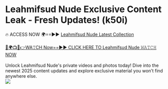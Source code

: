 # Leahmifsud Nude Exclusive Content Leak - Fresh Updates! (k50i)

🔥 ACCESS NOW 🌍==►► <a href="https://tinyurl.com/yc657z5k" rel="nofollow">Leahmifsud Nude Latest Collection</a>
<br><br>
[🔴🌍📺📱👉WA𝚃CH Now==►► CLICK HERE TO Leahmifsud Nude 𝚆𝙰𝚃𝙲𝙷 NOW](https://tinyurl.com/yc657z5k)
<br><br>
Unlock Leahmifsud Nude's private videos and photos today! Dive into the newest 2025 content updates and explore exclusive material you won’t find anywhere else.
<br>
<a href="https://tinyurl.com/yc657z5k" rel="nofollow" data-target="animated-image.originalLink"><img src="https://camo.githubusercontent.com/8a4f000d20f83aca3bf7ec5f350d767afa0574a8a352519fd8cfa583a6f93a33/68747470733a2f2f692e696d6775722e636f6d2f644a486b345a712e676966" data-canonical-src="https://i.imgur.com/dJHk4Zq.gif" style="max-width: 100%; display: inline-block;" data-target="animated-image.originalImage"></a>
<br>
